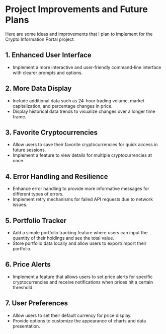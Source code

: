 # Project Improvements and Future Plans

Here are some ideas and improvements that I plan to implement for the Crypto Information Portal project:

## 1. Enhanced User Interface

- Implement a more interactive and user-friendly command-line interface with clearer prompts and options.

## 2. More Data Display

- Include additional data such as 24-hour trading volume, market capitalization, and percentage changes in price.
- Display historical data trends to visualize changes over a longer time frame.

## 3. Favorite Cryptocurrencies

- Allow users to save their favorite cryptocurrencies for quick access in future sessions.
- Implement a feature to view details for multiple cryptocurrencies at once.

## 4. Error Handling and Resilience

- Enhance error handling to provide more informative messages for different types of errors.
- Implement retry mechanisms for failed API requests due to network issues.

## 5. Portfolio Tracker

- Add a simple portfolio tracking feature where users can input the quantity of their holdings and see the total value.
- Store portfolio data locally and allow users to export/import their portfolio.

## 6. Price Alerts

- Implement a feature that allows users to set price alerts for specific cryptocurrencies and receive notifications when prices hit a certain threshold.

## 7. User Preferences

- Allow users to set their default currency for price display.
- Provide options to customize the appearance of charts and data presentation.
